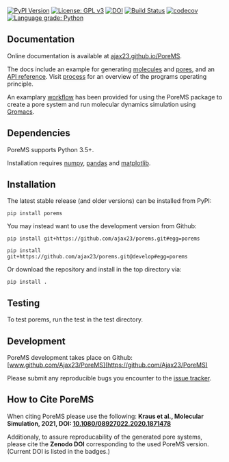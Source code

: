 [![PyPI Version](https://img.shields.io/badge/PyPI-0.2.1-orange)](https://pypi.org/project/porems/)
[![License: GPL v3](https://img.shields.io/badge/License-GPLv3-blue.svg)](https://github.com/Ajax23/PoreMS/blob/master/LICENSE)
[![DOI](https://zenodo.org/badge/DOI/10.5281/zenodo.4525195.svg)](https://doi.org/10.5281/zenodo.4525195)
[![Build Status](https://travis-ci.com/Ajax23/PoreMS.svg?branch=master)](https://travis-ci.com/Ajax23/PoreMS)
[![codecov](https://codecov.io/gh/Ajax23/PoreMS/branch/master/graph/badge.svg)](https://codecov.io/gh/Ajax23/PoreMS)
[![Language grade: Python](https://img.shields.io/lgtm/grade/python/g/Ajax23/PoreMS.svg?logo=lgtm&logoWidth=18)](https://lgtm.com/projects/g/Ajax23/PoreMS/context:python)

## Documentation

Online documentation is available at [ajax23.github.io/PoreMS](https://ajax23.github.io/PoreMS/).

The docs include an example for generating [molecules](https://ajax23.github.io/PoreMS/molecule.html) and [pores](https://ajax23.github.io/PoreMS/pore.html), and an [API reference](https://ajax23.github.io/PoreMS/api.html). Visit [process](https://ajax23.github.io/PoreMS/process.html) for an overview of the programs operating principle.

An examplary [workflow](https://ajax23.github.io/PoreMS/workflow.html) has been provided for using the PoreMS package to create a pore system and run molecular dynamics simulation using [Gromacs](http://www.gromacs.org/).

## Dependencies

PoreMS supports Python 3.5+.

Installation requires [numpy](https://numpy.org/), [pandas](https://pandas.pydata.org/) and [matplotlib](https://matplotlib.org/).


## Installation

The latest stable release (and older versions) can be installed from PyPI:

    pip install porems

You may instead want to use the development version from Github:

    pip install git+https://github.com/ajax23/porems.git#egg=porems

    pip install git+https://github.com/ajax23/porems.git@develop#egg=porems

Or download the repository and install in the top directory via:

    pip install .


## Testing

To test porems, run the test in the test directory.


## Development

PoreMS development takes place on Github: [www.github.com/Ajax23/PoreMS](https://github.com/Ajax23/PoreMS)

Please submit any reproducible bugs you encounter to the [issue tracker](https://github.com/Ajax23/PoreMS/issues).


## How to Cite PoreMS

When citing PoreMS please use the following: **Kraus et al., Molecular Simulation, 2021, DOI: [10.1080/08927022.2020.1871478](https://doi.org/10.1080/08927022.2020.1871478)**

Additionaly, to assure reproducability of the generated pore systems, please cite the **Zenodo DOI** corresponding to the used PoreMS version. (Current DOI is listed in the badges.)
